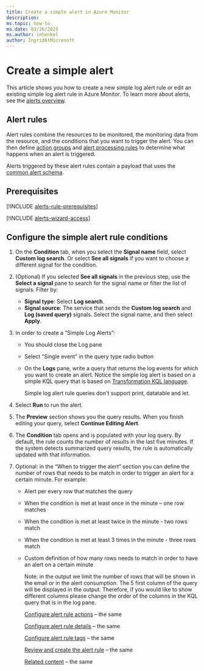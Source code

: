 ```yaml
---
title: Create a simple alert in Azure Monitor
description: 
ms.topic: how-to 
ms.date: 03/26/2025
ms.author: inhenkel
author: IngridAtMicrosoft
---
```


# Create a simple alert

This article shows you how to create a new simple log alert rule or edit an existing simple log alert rule in Azure Monitor. To learn more about alerts, see the [alerts overview](alerts-overview.md).

## Alert rules

Alert rules combine the resources to be monitored, the monitoring data from the resource, and the conditions that you want to trigger the alert. You can then define [action groups](action-groups.md) and [alert processing rules](alerts-action-rules.md) to determine what happens when an alert is triggered.

Alerts triggered by these alert rules contain a payload that uses the [common alert schema](alerts-common-schema.md).

## Prerequisites

[!INCLUDE [alerts-rule-prerequisites](includes/alerts-rule-prerequisites.md)]

[!INCLUDE [alerts-wizard-access](includes/alerts-wizard-access.md)]

## Configure the simple alert rule conditions

1.  On the **Condition** tab, when you select the **Signal name** field, select **Custom log search**. Or select **See all signals** if you want to choose a different signal for the condition.
2.  (Optional) If you selected **See all signals** in the previous step, use the **Select a signal** pane to search for the signal name or filter the list of signals. Filter by:
    -   **Signal type**: Select **Log search**.
    -   **Signal source**: The service that sends the **Custom log search** and **Log (saved query)** signals. Select the signal name, and then select **Apply**.
3.  In order to create a “Simple Log Alerts”:
    -   You should close the Log pane
    -   Select “Single event” in the query type radio button
    -   On the **Logs** pane, write a query that returns the log events for which you want to create an alert. Notice the simple log alert is based on a simple KQL query that is based on [Transformation KQL language](https://learn.microsoft.com/en-us/azure/azure-monitor/essentials/data-collection-transformations-structure#supported-kql-features).

        Simple log alert rule queries don't support print, datatable and let.

4.  Select **Run** to run the alert.
5.  The **Preview** section shows you the query results. When you finish editing your query, select **Continue Editing Alert**.
6.  The **Condition** tab opens and is populated with your log query. By default, the rule counts the number of results in the last five minutes. If the system detects summarized query results, the rule is automatically updated with that information.
7.  Optional: in the “When to trigger the alert” section you can define the number of rows that needs to be match in order to trigger an alert for a certain minute. For example:
    -   Alert per every row that matches the query
    -   When the condition is met at least once in the minute – one row matches
    -   When the condition is met at least twice in the minute - two rows match
    -   When the condition is met at least 3 times in the minute - three rows match
    -   Custom definition of how many rows needs to match in order to have an alert on a certain minute

        Note: in the output we limit the number of rows that will be shown in the email or in the alert consumption. The 5 first column of the query will be displayed in the output. Therefore, if you would like to show different columns please change the order of the columns in the KQL query that is in the log pane.

        [Configure alert rule actions](https://learn.microsoft.com/en-us/azure/azure-monitor/alerts/alerts-create-log-alert-rule#configure-alert-rule-actions) – the same

        [Configure alert rule details](https://learn.microsoft.com/en-us/azure/azure-monitor/alerts/alerts-create-log-alert-rule#configure-alert-rule-details) – the same

        [Configure alert rule tags](https://learn.microsoft.com/en-us/azure/azure-monitor/alerts/alerts-create-log-alert-rule#configure-alert-rule-tags) – the same

        [Review and create the alert rule](https://learn.microsoft.com/en-us/azure/azure-monitor/alerts/alerts-create-log-alert-rule#review-and-create-the-alert-rule) – the same

        [Related content](https://learn.microsoft.com/en-us/azure/azure-monitor/alerts/alerts-create-log-alert-rule#related-content) – the same
